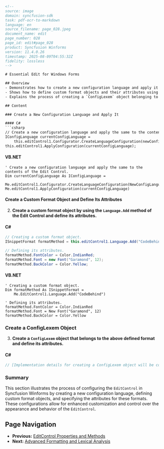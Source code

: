 ```html
<!-- 
source: image
domain: syncfusion-sdk
task: pdf-ocr-to-markdown
language: en
source_filename: page_028.jpeg
document_name: edit
page_number: 028
page_id: edit#page_028
product: Syncfusion Winforms
version: 11.4.0.26
timestamp: 2025-08-09T04:55:32Z
fidelity: lossless
-->

# Essential Edit for Windows Forms

## Overview
- Demonstrates how to create a new configuration language and apply it to an Edit Control.
- Shows how to define custom format objects and their attributes using the `Language.Add` method.
- Explains the process of creating a `ConfigLexem` object belonging to a defined format.

## Content

### Create a New Configuration Language and Apply It

#### C#
```csharp
// Create a new configuration language and apply the same to the contents of the Edit Control.
IConfigLanguage currentConfigLanguage = 
    this.editControl1.Configurator.CreateLanguageConfiguration(newConfigLanguage);
this.editControl1.ApplyConfiguration(currentConfigLanguage);
```

#### VB.NET
```vbnet
' Create a new configuration language and apply the same to the contents of the Edit Control.
Dim currentConfigLanguage As IConfigLanguage = 
    Me.editControl1.Configurator.CreateLanguageConfiguration(NewConfigLanguage)
Me.editControl1.ApplyConfiguration(currentConfigLanguage)
```

#### Create a Custom Format Object and Define Its Attributes

2. **Create a custom format object by using the `Language.Add` method of the Edit Control and define its attributes.**

#### C#
```csharp
// Creating a custom format object.
ISnippetFormat formatMethod = this.editControl1.Language.Add("CodeBehind");

// Defining its attributes.
formatMethod.FontColor = Color.IndianRed;
formatMethod.Font = new Font("Garamond", 12);
formatMethod.BackColor = Color.Yellow;
```

#### VB.NET
```vbnet
' Creating a custom format object.
Dim formatMethod As ISnippetFormat = 
    Me.EditControl1.Language.Add("CodeBehind")

' Defining its attributes.
formatMethod.FontColor = Color.IndianRed
formatMethod.Font = New Font("Garamond", 12)
formatMethod.BackColor = Color.Yellow
```

### Create a ConfigLexem Object

3. **Create a `ConfigLexem` object that belongs to the above defined format and define its attributes.**

#### C#
```csharp
// [Implementation details for creating a ConfigLexem object will be continued]
```

### Summary

This section illustrates the process of configuring the `EditControl` in Syncfusion Winforms by creating a new configuration language, defining custom format objects, and specifying the attributes for these formats. These configurations allow for enhanced customization and control over the appearance and behavior of the `EditControl`.

## Page Navigation
- **Previous:** [EditControl Properties and Methods](page_027)
- **Next:** [Advanced Formatting and Lexical Analysis](page_029)

<!-- tags:yncfusion winforms, edit control, configuration language, custom format objects, configlexem, attributes, properties, methods, lexical analysis keywords: Syncfusion.Winforms, edit, configuration, format, attributes, lexeme -->
```
